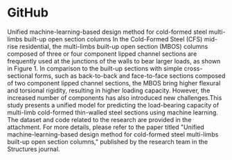 # GitHub
Unified machine-learning-based design method for cold-formed steel multi-limbs built-up open section columns
In the Cold-Formed Steel (CFS) mid-rise residential, the multi-limbs built-up open section (MBOS) columns composed of three or four component lipped channel sections are frequently used at the junctions of the walls to bear larger loads, as shown in Figure 1. In comparison to the built-up sections with simple cross-sectional forms, such as back-to-back and face-to-face sections composed of two component lipped channel sections, the MBOS bring higher flexural and torsional rigidity, resulting in higher loading capacity. However, the increased number of components has also introduced new challenges.This study presents a unified model for predicting the load-bearing capacity of multi-limb cold-formed thin-walled steel sections using machine learning. The dataset and code related to the research are provided in the attachment. For more details, please refer to the paper titled "Unified machine-learning-based design method for cold-formed steel multi-limbs built-up open section columns," published by the research team in the Structures journal.
